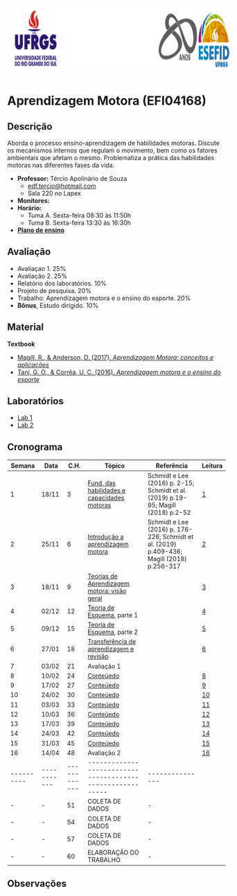 
<div align="center">
<img style="margin: 10px" src="https://github.com/apolinario-souza/teaching/blob/main/AprendizageMotora(EFI04168)/img/cabecalho.png" alt="Python" height="150" 
/>  </div>


# **Aprendizagem Motora (EFI04168)**


## Descrição

Aborda o processo ensino-aprendizagem de habilidades motoras. Discute os mecanismos internos que regulam o movimento, bem como os fatores 
ambientais que afetam o mesmo. Problematiza a prática das habilidades motoras nas diferentes fases da vida.

- **Professor:** Tércio Apolinário de Souza
  - edf.tercio@hotmail.com 
  - Sala 220 no Lapex
- **Monitores:** 
- **Horário:**
  - Tuma A. Sexta-feira 08:30 às 11:50h
  - Tuma B. Sexta-feira 13:30 às 16:30h 
- [**Plano de ensino**][1]



## Avaliação
- Avaliaçao 1. 25%
- Avaliação 2. 25%
- Relatório dos laboratórios. 10%
- Projeto de pesquisa. 20%
- Trabalho: Aprendizagem motora e o ensino do esporte. 20%
- **Bônus**, Estudo dirigido. 10% 
## Material
**Textbook**

- [Magill, R., & Anderson, D. (2017). *Aprendizagem Motora: conceitos e aplicações*][2]
- [Tani, G. O., & Corrêa, U. C. (2016). *Aprendizagem motora e o ensino do esporte*][3]

## Laboratórios
- [Lab 1][1]
- [Lab 2][1]

## 


## Cronograma

| **Semana** | **Data**| **C.H.**  | **Tópico**                                              | **Referência**|  **Leitura**    |
|----------|-----------|------------|---------------------------------------------------------|---------------|------------------|
|1|18/11|3|[Fund. das habilidades e capacidades motoras][1]|Schmidt e Lee (2016) p. 2-15; Schmidt et al. (2019) p.19-95; Magill (2018) p.2-52|[1][10]|
|2|25/11|6|[Introdução a aprendizagem motora][2]|Schmidt e Lee (2016) p. 176-226; Schmidt et al. (2019) p.409-436; Magill (2018) p.256-317|[2][2]|
|3|18/11|9|[Teorias de Aprendizagem motora: visão geral][1]|    |[3][1]|
|4|02/12|12|[Teoria de Esquema][1], parte 1                                |  |  [4][1]|
|5|09/12|15|[Teoria de Esquema][1], parte 2             |   | [5][21]|
|6|27/01|18|[Transferência de aprendizagem e revisão][1]                                          |   | [6][1]|
|7|03/02|21|Avaliação 1                                         |   | |
|8|10/02|24|[Conteúedo][1]                                          |   | [8][1]|
|9|17/02|27|[Conteúedo][1]                                          |   | [9][1]|
|10|24/02|30|[Conteúedo][1]                                          |   | [10][1]|
|11|03/03|33|[Conteúedo][1]                                          |   | [11][1]|
|12|10/03|36|[Conteúedo][1]                                          |   | [12][1]|
|13|17/03|39|[Conteúedo][1]                                          |   | [13][1]|
|14|24/03|42|[Conteúedo][1]                                          |   | [14][1]|
|15|31/03|45|[Conteúedo][1]                                          |   | [15][1]|
|16|14/04|48| Avaliação 2                                             |   | [16][1]|
|----------|-----------|------------ |---------------------------------------------------------|--------------- |
|-         | -         | 51          | COLETA DE DADOS                                         |    -           |
| -        | -         | 54          | COLETA DE DADOS                                         |    -           |
| -        | -         | 57          | COLETA DE DADOS                                         |    -           |
| -        | -         | 60          | ELABORAÇÃO DO TRABALHO                                  |    -           |

## Observações

[1]:https://apolinario-souza.github.io/lectures/week-00/lecture-00_welcome/00_course-welcome.html#1
[2]:https://eds.p.ebscohost.com/eds/detail/detail?vid=2&sid=a16a2a62-9519-4f6c-b2c0-7d10e7d06874%40redis&bdata=JkF1dGhUeXBlPXNoaWImbGFuZz1wdC1iciZzY29wZT1zaXRl#AN=sabi.000277272&db=cat07377a
[3]:https://eds.p.ebscohost.com/eds/viewarticle/render?data=dGJyMPPp44rp2%2fdV0%2bnjisfk5Ie46bNQsa2vSa6k63nn5Kx94um%2bUa2nskewprBKnqeuUrOnuEquls5lpOrweezp33vy3%2b2G59q7SbWvsk6uq69Jt5zxgeKzsk21reBI36mrSrWssEWy2OBPq9ivULOj4ny1q%2bF6rtquerHbvorj2ueLpOLfhuWz7oyr2PA%2b4ti7e9%2fqrk%2bxrbV5pOrff7u3zD7f5LuL39jnRq6mrkizqLBIsJzkh%2fDj34y73POE6urjkPKc5Y3j6fJV0ujzfQAA&vid=0&sid=4577b0a3-2762-4bb7-b185-dd75cb0d0b3e@redis
[4]:https://eds.p.ebscohost.com/eds/viewarticle/render?data=dGJyMPPp44rp2%2fdV0%2bnjisfk5Ie46bNQsa2vSa6k63nn5Kx94um%2bUa2nskewprBKnqeuUrOnuEquls5lpOrweezp33vy3%2b2G59q7Ra%2btsE2urbJQsqqki%2bfau0y2qLVPsqavRd%2fct3urquFN4qO2SbKvq3uyrLJJ5NezT%2bOnsljw2%2bKB8Zzqeezdu4jyo%2bCKpNrgVePa8YXn2KSM3927Wcyc34a72%2bKL69%2fgRq6mrkivqLdLtJzkh%2fDj34y73POE6urjkPKc5Y3j6fJV0ujzfQAA&vid=0&sid=48277401-af9c-4c5d-8149-c4641fa57e14@redis




[10]:https://github.com/apolinario-souza/teaching/raw/main/AprendizageMotora(EFI04168)/lectures/lecture01/Relacao_entre_pratica_e_repouso.pdf

[21]:https://reader.elsevier.com/reader/sd/pii/S0301051119300468?token=2C1D072F98ADD5B95C6F76E359A382B9D5E1A295FF5428652DA301743842652F39709C31589B52FB441B869BF560789E&originRegion=us-east-1&originCreation=20220921192529
